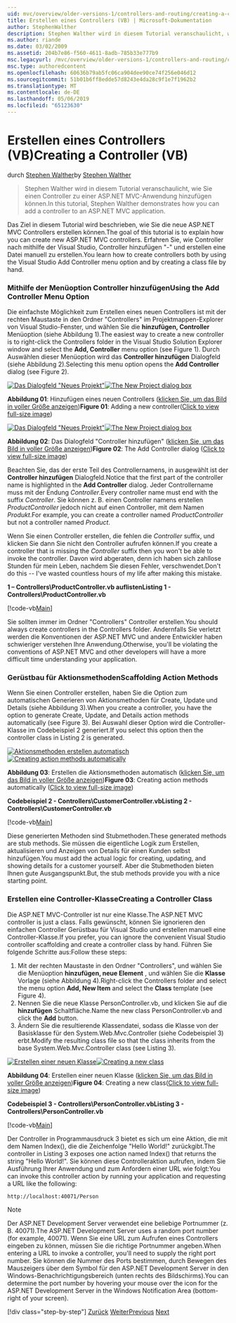 ```yaml
---
uid: mvc/overview/older-versions-1/controllers-and-routing/creating-a-controller-vb
title: Erstellen eines Controllers (VB) | Microsoft-Dokumentation
author: StephenWalther
description: Stephen Walther wird in diesem Tutorial veranschaulicht, wie Sie einen Controller zu einer ASP.NET MVC-Anwendung hinzufügen können.
ms.author: riande
ms.date: 03/02/2009
ms.assetid: 204b7e86-f560-4611-8adb-785b33e777b9
msc.legacyurl: /mvc/overview/older-versions-1/controllers-and-routing/creating-a-controller-vb
msc.type: authoredcontent
ms.openlocfilehash: 60636b79ab5fc06ca904dee90ce74f256e046d12
ms.sourcegitcommit: 51b01b6ff8edde57d8243e4da28c9f1e7f1962b2
ms.translationtype: MT
ms.contentlocale: de-DE
ms.lasthandoff: 05/06/2019
ms.locfileid: "65123630"
---
```

# <a name="creating-a-controller-vb"></a><span data-ttu-id="abfe7-103">Erstellen eines Controllers (VB)</span><span class="sxs-lookup"><span data-stu-id="abfe7-103">Creating a Controller (VB)</span></span>

<span data-ttu-id="abfe7-104">durch [Stephen Walther](https://github.com/StephenWalther)</span><span class="sxs-lookup"><span data-stu-id="abfe7-104">by [Stephen Walther](https://github.com/StephenWalther)</span></span>

> <span data-ttu-id="abfe7-105">Stephen Walther wird in diesem Tutorial veranschaulicht, wie Sie einen Controller zu einer ASP.NET MVC-Anwendung hinzufügen können.</span><span class="sxs-lookup"><span data-stu-id="abfe7-105">In this tutorial, Stephen Walther demonstrates how you can add a controller to an ASP.NET MVC application.</span></span>

<span data-ttu-id="abfe7-106">Das Ziel in diesem Tutorial wird beschrieben, wie Sie die neue ASP.NET MVC Controllers erstellen können.</span><span class="sxs-lookup"><span data-stu-id="abfe7-106">The goal of this tutorial is to explain how you can create new ASP.NET MVC controllers.</span></span> <span data-ttu-id="abfe7-107">Erfahren Sie, wie Controller nach mithilfe der Visual Studio, Controller hinzufügen "-" und erstellen eine Datei manuell zu erstellen.</span><span class="sxs-lookup"><span data-stu-id="abfe7-107">You learn how to create controllers both by using the Visual Studio Add Controller menu option and by creating a class file by hand.</span></span>

### <a name="using-the-add-controller-menu-option"></a><span data-ttu-id="abfe7-108">Mithilfe der Menüoption Controller hinzufügen</span><span class="sxs-lookup"><span data-stu-id="abfe7-108">Using the Add Controller Menu Option</span></span>

<span data-ttu-id="abfe7-109">Die einfachste Möglichkeit zum Erstellen eines neuen Controllers ist mit der rechten Maustaste in den Ordner "Controllers" im Projektmappen-Explorer von Visual Studio-Fenster, und wählen Sie die **hinzufügen, Controller** Menüoption (siehe Abbildung 1).</span><span class="sxs-lookup"><span data-stu-id="abfe7-109">The easiest way to create a new controller is to right-click the Controllers folder in the Visual Studio Solution Explorer window and select the **Add, Controller** menu option (see Figure 1).</span></span> <span data-ttu-id="abfe7-110">Durch Auswählen dieser Menüoption wird das **Controller hinzufügen** Dialogfeld (siehe Abbildung 2).</span><span class="sxs-lookup"><span data-stu-id="abfe7-110">Selecting this menu option opens the **Add Controller** dialog (see Figure 2).</span></span>

<span data-ttu-id="abfe7-111">[![Das Dialogfeld "Neues Projekt"](creating-a-controller-vb/_static/image1.jpg)](creating-a-controller-vb/_static/image1.png)</span><span class="sxs-lookup"><span data-stu-id="abfe7-111">[![The New Project dialog box](creating-a-controller-vb/_static/image1.jpg)](creating-a-controller-vb/_static/image1.png)</span></span>

<span data-ttu-id="abfe7-112">**Abbildung 01**: Hinzufügen eines neuen Controllers ([klicken Sie, um das Bild in voller Größe anzeigen](creating-a-controller-vb/_static/image2.png))</span><span class="sxs-lookup"><span data-stu-id="abfe7-112">**Figure 01**: Adding a new controller([Click to view full-size image](creating-a-controller-vb/_static/image2.png))</span></span>

<span data-ttu-id="abfe7-113">[![Das Dialogfeld "Neues Projekt"](creating-a-controller-vb/_static/image2.jpg)](creating-a-controller-vb/_static/image3.png)</span><span class="sxs-lookup"><span data-stu-id="abfe7-113">[![The New Project dialog box](creating-a-controller-vb/_static/image2.jpg)](creating-a-controller-vb/_static/image3.png)</span></span>

<span data-ttu-id="abfe7-114">**Abbildung 02**: Das Dialogfeld "Controller hinzufügen" ([klicken Sie, um das Bild in voller Größe anzeigen](creating-a-controller-vb/_static/image4.png))</span><span class="sxs-lookup"><span data-stu-id="abfe7-114">**Figure 02**: The Add Controller dialog ([Click to view full-size image](creating-a-controller-vb/_static/image4.png))</span></span>

<span data-ttu-id="abfe7-115">Beachten Sie, das der erste Teil des Controllernamens, in ausgewählt ist der **Controller hinzufügen** Dialogfeld.</span><span class="sxs-lookup"><span data-stu-id="abfe7-115">Notice that the first part of the controller name is highlighted in the **Add Controller** dialog.</span></span> <span data-ttu-id="abfe7-116">Jeder Controllername muss mit der Endung *Controller*.</span><span class="sxs-lookup"><span data-stu-id="abfe7-116">Every controller name must end with the suffix *Controller*.</span></span> <span data-ttu-id="abfe7-117">Sie können z. B. einen Controller namens erstellen *ProductController* jedoch nicht auf einen Controller, mit dem Namen *Produkt*.</span><span class="sxs-lookup"><span data-stu-id="abfe7-117">For example, you can create a controller named *ProductController* but not a controller named *Product*.</span></span>

<span data-ttu-id="abfe7-118">Wenn Sie einen Controller erstellen, die fehlen die *Controller* suffix, und klicken Sie dann Sie nicht den Controller aufrufen können.</span><span class="sxs-lookup"><span data-stu-id="abfe7-118">If you create a controller that is missing the *Controller* suffix then you won't be able to invoke the controller.</span></span> <span data-ttu-id="abfe7-119">Davon wird abgeraten, denn ich haben sich zahllose Stunden für mein Leben, nachdem Sie diesen Fehler, verschwendet.</span><span class="sxs-lookup"><span data-stu-id="abfe7-119">Don't do this -- I've wasted countless hours of my life after making this mistake.</span></span>

<span data-ttu-id="abfe7-120">**1 – Controllers\ProductController.vb auflisten**</span><span class="sxs-lookup"><span data-stu-id="abfe7-120">**Listing 1 - Controllers\ProductController.vb**</span></span>

[!code-vb[Main](creating-a-controller-vb/samples/sample1.vb)]

<span data-ttu-id="abfe7-121">Sie sollten immer im Ordner "Controllers" Controller erstellen.</span><span class="sxs-lookup"><span data-stu-id="abfe7-121">You should always create controllers in the Controllers folder.</span></span> <span data-ttu-id="abfe7-122">Andernfalls Sie verletzt werden die Konventionen der ASP.NET MVC und andere Entwickler haben schwieriger verstehen Ihre Anwendung.</span><span class="sxs-lookup"><span data-stu-id="abfe7-122">Otherwise, you'll be violating the conventions of ASP.NET MVC and other developers will have a more difficult time understanding your application.</span></span>

### <a name="scaffolding-action-methods"></a><span data-ttu-id="abfe7-123">Gerüstbau für Aktionsmethoden</span><span class="sxs-lookup"><span data-stu-id="abfe7-123">Scaffolding Action Methods</span></span>

<span data-ttu-id="abfe7-124">Wenn Sie einen Controller erstellen, haben Sie die Option zum automatischen Generieren von Aktionsmethoden für Create, Update und Details (siehe Abbildung 3).</span><span class="sxs-lookup"><span data-stu-id="abfe7-124">When you create a controller, you have the option to generate Create, Update, and Details action methods automatically (see Figure 3).</span></span> <span data-ttu-id="abfe7-125">Bei Auswahl dieser Option wird die Controller-Klasse im Codebeispiel 2 generiert.</span><span class="sxs-lookup"><span data-stu-id="abfe7-125">If you select this option then the controller class in Listing 2 is generated.</span></span>

<span data-ttu-id="abfe7-126">[![Aktionsmethoden erstellen automatisch](creating-a-controller-vb/_static/image3.jpg)](creating-a-controller-vb/_static/image5.png)</span><span class="sxs-lookup"><span data-stu-id="abfe7-126">[![Creating action methods automatically](creating-a-controller-vb/_static/image3.jpg)](creating-a-controller-vb/_static/image5.png)</span></span>

<span data-ttu-id="abfe7-127">**Abbildung 03**: Erstellen die Aktionsmethoden automatisch ([klicken Sie, um das Bild in voller Größe anzeigen](creating-a-controller-vb/_static/image6.png))</span><span class="sxs-lookup"><span data-stu-id="abfe7-127">**Figure 03**: Creating action methods automatically ([Click to view full-size image](creating-a-controller-vb/_static/image6.png))</span></span>

<span data-ttu-id="abfe7-128">**Codebeispiel 2 - Controllers\CustomerController.vb**</span><span class="sxs-lookup"><span data-stu-id="abfe7-128">**Listing 2 - Controllers\CustomerController.vb**</span></span>

[!code-vb[Main](creating-a-controller-vb/samples/sample2.vb)]

<span data-ttu-id="abfe7-129">Diese generierten Methoden sind Stubmethoden.</span><span class="sxs-lookup"><span data-stu-id="abfe7-129">These generated methods are stub methods.</span></span> <span data-ttu-id="abfe7-130">Sie müssen die eigentliche Logik zum Erstellen, aktualisieren und Anzeigen von Details für einen Kunden selbst hinzufügen.</span><span class="sxs-lookup"><span data-stu-id="abfe7-130">You must add the actual logic for creating, updating, and showing details for a customer yourself.</span></span> <span data-ttu-id="abfe7-131">Aber die Stubmethoden bieten Ihnen gute Ausgangspunkt.</span><span class="sxs-lookup"><span data-stu-id="abfe7-131">But, the stub methods provide you with a nice starting point.</span></span>

### <a name="creating-a-controller-class"></a><span data-ttu-id="abfe7-132">Erstellen eine Controller-Klasse</span><span class="sxs-lookup"><span data-stu-id="abfe7-132">Creating a Controller Class</span></span>

<span data-ttu-id="abfe7-133">Die ASP.NET MVC-Controller ist nur eine Klasse.</span><span class="sxs-lookup"><span data-stu-id="abfe7-133">The ASP.NET MVC controller is just a class.</span></span> <span data-ttu-id="abfe7-134">Falls gewünscht, können Sie ignorieren den einfachen Controller Gerüstbau für Visual Studio und erstellen manuell eine Controller-Klasse.</span><span class="sxs-lookup"><span data-stu-id="abfe7-134">If you prefer, you can ignore the convenient Visual Studio controller scaffolding and create a controller class by hand.</span></span> <span data-ttu-id="abfe7-135">Führen Sie folgende Schritte aus:</span><span class="sxs-lookup"><span data-stu-id="abfe7-135">Follow these steps:</span></span>

1. <span data-ttu-id="abfe7-136">Mit der rechten Maustaste in den Ordner "Controllers", und wählen Sie die Menüoption **hinzufügen, neue Element** , und wählen Sie die **Klasse** Vorlage (siehe Abbildung 4).</span><span class="sxs-lookup"><span data-stu-id="abfe7-136">Right-click the Controllers folder and select the menu option **Add, New Item** and select the **Class** template (see Figure 4).</span></span>
2. <span data-ttu-id="abfe7-137">Nennen Sie die neue Klasse PersonController.vb, und klicken Sie auf die **hinzufügen** Schaltfläche.</span><span class="sxs-lookup"><span data-stu-id="abfe7-137">Name the new class PersonController.vb and click the **Add** button.</span></span>
3. <span data-ttu-id="abfe7-138">Ändern Sie die resultierende Klassendatei, sodass die Klasse von der Basisklasse für den System.Web.Mvc.Controller (siehe Codebeispiel 3) erbt.</span><span class="sxs-lookup"><span data-stu-id="abfe7-138">Modify the resulting class file so that the class inherits from the base System.Web.Mvc.Controller class (see Listing 3).</span></span>

<span data-ttu-id="abfe7-139">[![Erstellen einer neuen Klasse](creating-a-controller-vb/_static/image4.jpg)](creating-a-controller-vb/_static/image7.png)</span><span class="sxs-lookup"><span data-stu-id="abfe7-139">[![Creating a new class](creating-a-controller-vb/_static/image4.jpg)](creating-a-controller-vb/_static/image7.png)</span></span>

<span data-ttu-id="abfe7-140">**Abbildung 04**: Erstellen einer neuen Klasse ([klicken Sie, um das Bild in voller Größe anzeigen](creating-a-controller-vb/_static/image8.png))</span><span class="sxs-lookup"><span data-stu-id="abfe7-140">**Figure 04**: Creating a new class([Click to view full-size image](creating-a-controller-vb/_static/image8.png))</span></span>

<span data-ttu-id="abfe7-141">**Codebeispiel 3 - Controllers\PersonController.vb**</span><span class="sxs-lookup"><span data-stu-id="abfe7-141">**Listing 3 - Controllers\PersonController.vb**</span></span>

[!code-vb[Main](creating-a-controller-vb/samples/sample3.vb)]

<span data-ttu-id="abfe7-142">Der Controller in Programmausdruck 3 bietet es sich um eine Aktion, die mit dem Namen Index(), die die Zeichenfolge "Hello World!" zurückgibt.</span><span class="sxs-lookup"><span data-stu-id="abfe7-142">The controller in Listing 3 exposes one action named Index() that returns the string "Hello World!".</span></span> <span data-ttu-id="abfe7-143">Sie können diese Controlleraktion aufrufen, indem Sie Ausführung Ihrer Anwendung und zum Anfordern einer URL wie folgt:</span><span class="sxs-lookup"><span data-stu-id="abfe7-143">You can invoke this controller action by running your application and requesting a URL like the following:</span></span>

`http://localhost:40071/Person`

> [!NOTE]
> 
> <span data-ttu-id="abfe7-144">Der ASP.NET Development Server verwendet eine beliebige Portnummer (z. B. 40071).</span><span class="sxs-lookup"><span data-stu-id="abfe7-144">The ASP.NET Development Server uses a random port number (for example, 40071).</span></span> <span data-ttu-id="abfe7-145">Wenn Sie eine URL zum Aufrufen eines Controllers eingeben zu können, müssen Sie die richtige Portnummer angeben.</span><span class="sxs-lookup"><span data-stu-id="abfe7-145">When entering a URL to invoke a controller, you'll need to supply the right port number.</span></span> <span data-ttu-id="abfe7-146">Sie können die Nummer des Ports bestimmen, durch Bewegen des Mauszeigers über dem Symbol für den ASP.NET Development Server in den Windows-Benachrichtigungsbereich (unten rechts des Bildschirms).</span><span class="sxs-lookup"><span data-stu-id="abfe7-146">You can determine the port number by hovering your mouse over the icon for the ASP.NET Development Server in the Windows Notification Area (bottom-right of your screen).</span></span>
> 
> [!div class="step-by-step"]
> <span data-ttu-id="abfe7-147">[Zurück](adding-dynamic-content-to-a-cached-page-vb.md)
> [Weiter](creating-an-action-vb.md)</span><span class="sxs-lookup"><span data-stu-id="abfe7-147">[Previous](adding-dynamic-content-to-a-cached-page-vb.md)
[Next](creating-an-action-vb.md)</span></span>
